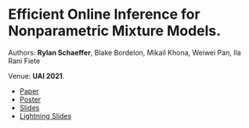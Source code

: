 # Efficient Online Inference for Nonparametric Mixture Models.

Authors: **Rylan Schaeffer**, Blake Bordelon, Mikail Khona, Weiwei Pan, Ila Rani Fiete

Venue: **UAI 2021**.

- [Paper](paper.pdf)
- [Poster](poster.pdf)
- [Slides](slides.pdf)
- [Lightning Slides](lightning_slides.pdf)